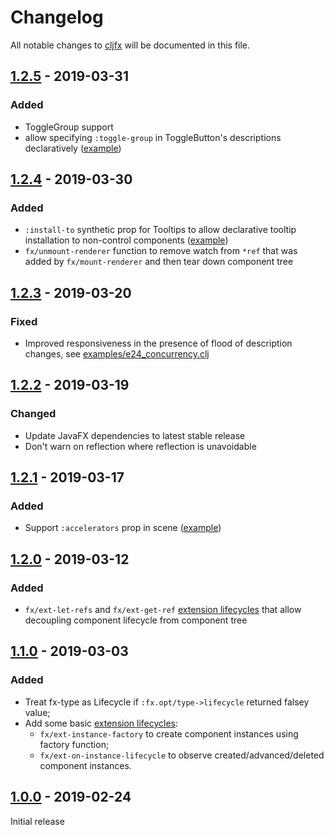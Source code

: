 # Changelog

All notable changes to [cljfx](https://github.com/cljfx/cljfx) will be 
documented in this file.

## [1.2.5](https://github.com/cljfx/cljfx/releases/tag/1.2.4) - 2019-03-31
### Added
- ToggleGroup support
- allow specifying `:toggle-group` in ToggleButton's descriptions declaratively ([example](examples/e25_radio_buttons.clj))

## [1.2.4](https://github.com/cljfx/cljfx/releases/tag/1.2.4) - 2019-03-30
### Added
- `:install-to` synthetic prop for Tooltips to allow declarative tooltip installation
  to non-control components ([example](examples/e26_tooltips.clj))
- `fx/unmount-renderer` function to remove watch from `*ref` that was added by
  `fx/mount-renderer` and then tear down component tree

## [1.2.3](https://github.com/cljfx/cljfx/releases/tag/1.2.3) - 2019-03-20
### Fixed
- Improved responsiveness in the presence of flood of description changes,
  see [examples/e24_concurrency.clj](examples/e24_concurrency.clj)

## [1.2.2](https://github.com/cljfx/cljfx/releases/tag/1.2.2) - 2019-03-19
### Changed
- Update JavaFX dependencies to latest stable release
- Don't warn on reflection where reflection is unavoidable

## [1.2.1](https://github.com/cljfx/cljfx/releases/tag/1.2.1) - 2019-03-17
### Added
- Support `:accelerators` prop in scene ([example](examples/e23_accelerators.clj))

## [1.2.0](https://github.com/cljfx/cljfx/releases/tag/1.2.0) - 2019-03-12
### Added
- `fx/ext-let-refs` and `fx/ext-get-ref` [extension lifecycles](https://github.com/cljfx/cljfx#included-extension-lifecycles) 
  that allow decoupling component lifecycle from component tree 

## [1.1.0](https://github.com/cljfx/cljfx/releases/tag/1.1.0) - 2019-03-03
### Added
- Treat fx-type as Lifecycle if `:fx.opt/type->lifecycle` returned 
  falsey value;
- Add some basic [extension lifecycles](https://github.com/cljfx/cljfx#extending-cljfx): 
  - `fx/ext-instance-factory` to create component instances using 
    factory function;
  - `fx/ext-on-instance-lifecycle` to observe created/advanced/deleted
    component instances.   

## [1.0.0](https://github.com/cljfx/cljfx/releases/tag/1.0.0) - 2019-02-24
Initial release
